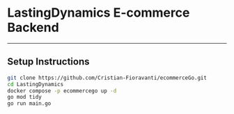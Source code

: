 # LastingDynamics E-commerce Backend
---
## Setup Instructions

```bash
git clone https://github.com/Cristian-Fioravanti/ecommerceGo.git
cd LastingDynamics
docker compose -p ecommercego up -d
go mod tidy
go run main.go